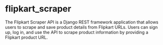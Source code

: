 # flipkart_scraper
The Flipkart Scraper API is a Django REST framework application that allows users to scrape and save product details from Flipkart URLs. Users can sign up, log in, and use the API to scrape product information by providing a Flipkart product URL.
